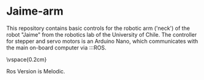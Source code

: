 # Jaime-arm
This repository contains basic controls for the robotic arm ('neck') of the robot "Jaime" from the robotics lab of the University of Chile.
The controller for stepper and servo motors is an Arduino Nano, which communicates with the main on-board computer via :::ROS.

\vspace{0.2cm}

Ros Version is Melodic.
